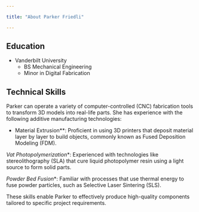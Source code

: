 ```yaml
---

title: "About Parker Friedli"

---
```


## Education

* Vanderbilt University
  * BS Mechanical Engineering
  * Minor in Digital Fabrication

## Technical Skills
Parker can operate a variety of computer-controlled (CNC) fabrication tools to transform 3D models into real-life parts. She has experience with the following additive manufacturing technologies:

* Material Extrusion**: Proficient in using 3D printers that deposit material layer by layer to build objects, commonly known as Fused Deposition Modeling (FDM). 

*Vat Photopolymerization**: Experienced with technologies like stereolithography (SLA) that cure liquid photopolymer resin using a light source to form solid parts. 

*Powder Bed Fusion**: Familiar with processes that use thermal energy to fuse powder particles, such as Selective Laser Sintering (SLS). 

These skills enable Parker to effectively produce high-quality components tailored to specific project requirements. 


